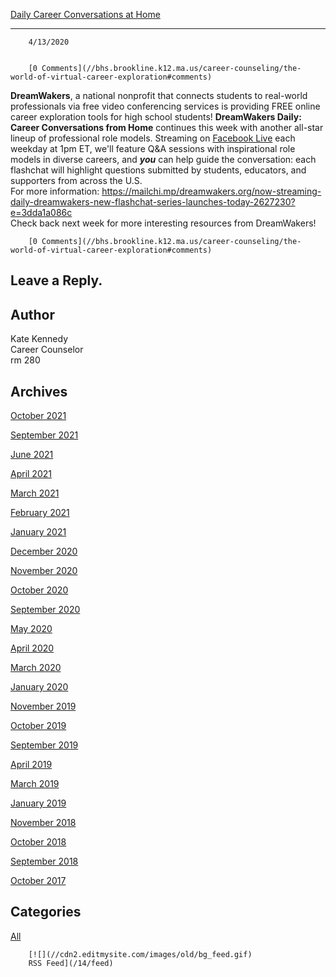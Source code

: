 [Daily Career Conversations at Home](//bhs.brookline.k12.ma.us/career-counseling/the-world-of-virtual-career-exploration)

			
------------------------------------------------------------------------------------------------------------------------------

		4/13/2020
	

		[0 Comments](//bhs.brookline.k12.ma.us/career-counseling/the-world-of-virtual-career-exploration#comments)
	

**DreamWakers**, a national nonprofit that connects students to real-world professionals via free video conferencing services is providing FREE online career exploration tools for high school students! **DreamWakers Daily: Career Conversations from Home** continues this week with another all-star lineup of professional role models. Streaming on [Facebook Live](https://www.facebook.com/dreamwakers.org/) each weekday at 1pm ET, we'll feature Q&A sessions with inspirational role models in diverse careers, and _**you**_ can help guide the conversation: each flashchat will highlight questions submitted by students, educators, and supporters from across the U.S.   
For more information: [https://mailchi.mp/dreamwakers.org/now-streaming-daily-dreamwakers-new-flashchat-series-launches-today-2627230?e=3dda1a086c  
](https://mailchi.mp/dreamwakers.org/now-streaming-daily-dreamwakers-new-flashchat-series-launches-today-2627230?e=3dda1a086c)Check back next week for more interesting resources from DreamWakers!   

		[0 Comments](//bhs.brookline.k12.ma.us/career-counseling/the-world-of-virtual-career-exploration#comments)
	

  
  
  

Leave a Reply.
--------------

Author
------

Kate Kennedy  
Career Counselor  
​rm 280

Archives
--------

[October 2021](/career-counseling/archives/10-2021)
		  
[September 2021](/career-counseling/archives/09-2021)
		  
[June 2021](/career-counseling/archives/06-2021)
		  
[April 2021](/career-counseling/archives/04-2021)
		  
[March 2021](/career-counseling/archives/03-2021)
		  
[February 2021](/career-counseling/archives/02-2021)
		  
[January 2021](/career-counseling/archives/01-2021)
		  
[December 2020](/career-counseling/archives/12-2020)
		  
[November 2020](/career-counseling/archives/11-2020)
		  
[October 2020](/career-counseling/archives/10-2020)
		  
[September 2020](/career-counseling/archives/09-2020)
		  
[May 2020](/career-counseling/archives/05-2020)
		  
[April 2020](/career-counseling/archives/04-2020)
		  
[March 2020](/career-counseling/archives/03-2020)
		  
[January 2020](/career-counseling/archives/01-2020)
		  
[November 2019](/career-counseling/archives/11-2019)
		  
[October 2019](/career-counseling/archives/10-2019)
		  
[September 2019](/career-counseling/archives/09-2019)
		  
[April 2019](/career-counseling/archives/04-2019)
		  
[March 2019](/career-counseling/archives/03-2019)
		  
[January 2019](/career-counseling/archives/01-2019)
		  
[November 2018](/career-counseling/archives/11-2018)
		  
[October 2018](/career-counseling/archives/10-2018)
		  
[September 2018](/career-counseling/archives/09-2018)
		  
[October 2017](/career-counseling/archives/10-2017)
		  

Categories
----------

[All](/career-counseling/category/all)
	  

	
		[![](//cdn2.editmysite.com/images/old/bg_feed.gif)
		RSS Feed](/14/feed)
